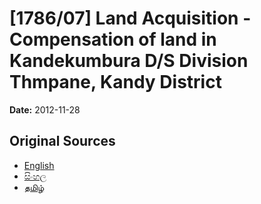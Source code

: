 # [1786/07] Land Acquisition - Compensation of land in Kandekumbura D/S Division Thmpane, Kandy District

**Date:** 2012-11-28

## Original Sources

- [English](https://documents.gov.lk/view/extra-gazettes/2012/11/1786-07_E.pdf)
- [සිංහල](https://documents.gov.lk/view/extra-gazettes/2012/11/1786-07_S.pdf)
- [தமிழ்](https://documents.gov.lk/view/extra-gazettes/2012/11/1786-07_T.pdf)
